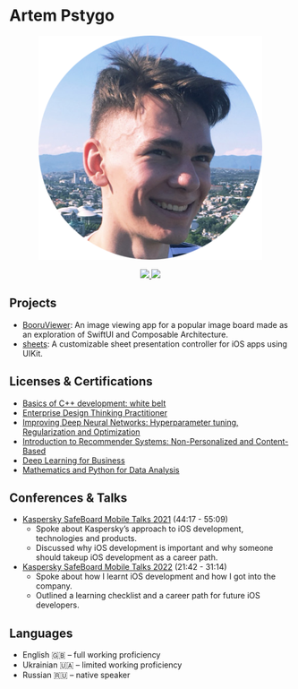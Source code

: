 # Artem Pstygo

<p align="center">
  <img width="400" src="Resources/profile-picture.png">
</p>

<p align="center">
  <a href="https://www.linkedin.com/in/apstygo/">
    <img src="https://img.shields.io/badge/linkedin-%230077B5.svg?style=for-the-badge&logo=linkedin&logoColor=white">
  </a>
  <a href="https://t.me/apstygo">
    <img src="https://img.shields.io/badge/Telegram-2CA5E0?style=for-the-badge&logo=telegram&logoColor=white">
  </a>
</p>

## Projects

- [BooruViewer](https://github.com/apstygo/BooruViewer): An image viewing app for a popular image board made as an exploration of SwiftUI and Composable Architecture.
- [sheets](https://github.com/apstygo/sheets): A customizable sheet presentation controller for iOS apps using UIKit.

## Licenses & Certifications

- [Basics of C++ development: white belt](https://www.coursera.org/account/accomplishments/certificate/R4KNZ6T7MK47)
- [Enterprise Design Thinking Practitioner](https://www.credly.com/badges/da2da437-5a25-4c21-b408-19504905b8a0/linked_in_profile)
- [Improving Deep Neural Networks: Hyperparameter tuning, Regularization and Optimization](https://www.coursera.org/account/accomplishments/verify/9DJX3TYRHTV9)
- [Introduction to Recommender Systems: Non-Personalized and Content-Based](https://www.coursera.org/account/accomplishments/verify/S74X2JUC4KL7)
- [Deep Learning for Business](https://www.coursera.org/account/accomplishments/verify/TNPBDZA5YA74)
- [Mathematics and Python for Data Analysis](https://www.coursera.org/account/accomplishments/verify/2PWL8MWNURS2)

## Conferences & Talks

- [Kaspersky SafeBoard Mobile Talks 2021](https://youtu.be/SVFptf8t3Zc?t=2656) (44:17 - 55:09)
  - Spoke about Kaspersky’s approach to iOS development, technologies and products.
  - Discussed why iOS development is important and why someone should takeup iOS development as a career path.
- [Kaspersky SafeBoard Mobile Talks 2022](https://youtu.be/ZPt1SJkPXks?t=1302) (21:42 - 31:14)
  - Spoke about how I learnt iOS development and how I got into the company.
  - Outlined a learning checklist and a career path for future iOS developers.
  
## Languages

- English 🇬🇧 – full working proficiency
- Ukrainian 🇺🇦 – limited working proficiency
- Russian 🇷🇺 – native speaker
